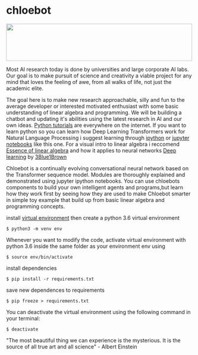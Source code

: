 # chloebot

<img src="https://raw.githubusercontent.com/dwyl/repo-badges/master/highresPNGs/start-with-why-HiRes.png" height="100" width="500">

Most AI research today is done by universities and large corporate AI labs. Our goal is to make pursuit of science and creativity a viable project for any mind that loves the feeling of awe, from all walks of life, not just the academic elite. 

The goal here is to make new research approachable, silly and fun to the average developer or  interested motivated enthusiast with some basic understanding of linear algebra and programming. We will be building a chatbot and updating it's abilities using the latest research in AI and our own ideas. [Python tutorials](https://www.learnpython.org/) are everywhere on the internet. If you want to learn python so you can learn how Deep Learning Transformers work for Natural Language Processing i suggest learning through [ipython](https://www.dataquest.io/blog/jupyter-notebook-tutorial/) or [jupyter notebooks](https://youtu.be/pxPzuyCOoMI) like this one. For a visual intro to linear algebra i reccomend [Essence of linear algebra](https://youtu.be/fNk_zzaMoSs) and how it applies to neural networks [Deep learning](https://youtu.be/aircAruvnKk) by [3Blue1Brown](https://www.youtube.com/channel/UCYO_jab_esuFRV4b17AJtAw)

Chloebot is a continually evolving conversational neural network based on the Transformer sequence model. Modules are thoroughly explained and demonstrated using jupyter ipython notebooks. You can use chloebots components to build your own intelligent agents and programs,but learn how they work first by seeing how they are used to make Chloebot smarter in simple toy example that build up from basic linear algebra and programming concepts. 



install  [virtual environment](https://towardsdatascience.com/virtual-environments-104c62d48c54) then create a python 3.6 virtual environment

`$ python3 -m venv env`

Whenever you want to modify the code, activate virtual environment with python 3.6 inside the same folder as your environment env using 

`$ source env/bin/activate`

install dependencies

`$ pip install -r requirements.txt`

save new dependences to requirements

`$ pip freeze > requirements.txt`

You can deactivate the virtual environment using the following command in your terminal:

`$ deactivate`

"The most beautiful thing we can experience is the mysterious. It is the source of all true art and all science" - Albert Einstein
